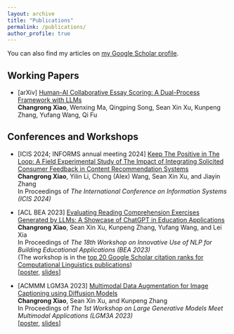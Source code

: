 ```yaml
---
layout: archive
title: "Publications"
permalink: /publications/
author_profile: true
---
```


<!-- {% if author.googlescholar %}
  You can also find my articles on <u><a href="{{author.googlescholar}}">my Google Scholar profile</a>.</u>
{% endif %}

{% include base_path %}

{% for post in site.publications reversed %}
  {% include archive-single.html %}
{% endfor %} -->

You can also find my articles on [my Google Scholar profile](https://scholar.google.com/citations?hl=en&user=QtsbvkUAAAAJ). 





## Working Papers

- [arXiv] [Human-AI Collaborative Essay Scoring: A Dual-Process Framework with LLMs](https://arxiv.org/abs/2401.06431)  
**Changrong Xiao**, Wenxing Ma, Qingping Song, Sean Xin Xu, Kunpeng Zhang, Yufang Wang, Qi Fu


## Conferences and Workshops

- [ICIS 2024; INFORMS annual meeting 2024] [Keep The Positive in The Loop: A Field Experimental Study of The Impact of Integrating Solicited Consumer Feedback in Content Recommendation Systems](https://aisel.aisnet.org/icis2024/humtechinter/humtechinter/21/)  
**Changrong Xiao**, Yilin Li, Chong (Alex) Wang, Sean Xin Xu, and Jiayin Zhang  
In Proceedings of *The International Conference on Information Systems (ICIS 2024)* 

- [ACL BEA 2023] [Evaluating Reading Comprehension Exercises Generated by LLMs: A Showcase of ChatGPT in Education Applications](https://aclanthology.org/2023.bea-1.52/)  
**Changrong Xiao**, Sean Xin Xu, Kunpeng Zhang, Yufang Wang, and Lei Xia  
In Proceedings of *The 18th Workshop on Innovative Use of NLP for Building Educational Applications (BEA 2023)*  
(The workshop is in the [top 20 Google Scholar citation ranks for Computational Linguistics publications](https://scholar.google.com/citations?view_op=top_venues&hl=en&vq=eng_computationallinguistics))  
[[poster](https://drive.google.com/file/d/1v6seG8lFPdarolfRZk29ya2NbvYdEg-O/view?usp=sharing), [slides](https://docs.google.com/presentation/d/1E_LbITJVlclvWngt1zL-fZfl8BQN7SGX/edit?usp=sharing&ouid=117376907703226441229&rtpof=true&sd=true)]

- [ACMMM LGM3A 2023] [Multimodal Data Augmentation for Image Captioning using Diffusion Models](https://dl.acm.org/doi/10.1145/3607827.3616839)  
**Changrong Xiao**, Sean Xin Xu, and Kunpeng Zhang  
In Proceedings of *The 1st Workshop on Large Generative Models Meet Multimodal Applications (LGM3A 2023)*  
[[poster](https://drive.google.com/file/d/1yxvYrmxLQu2naFguhxOE7sQIv-qGibjq/view?usp=sharing), [slides](https://docs.google.com/presentation/d/1yOoR3DZnPeNJfBG9uCC07-1i8Orfye78/edit?usp=sharing&ouid=117376907703226441229&rtpof=true&sd=true)]


